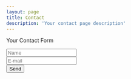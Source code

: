 ```yaml
---
layout: page
title: Contact
description: 'Your contact page description'
---
```


Your Contact Form

<form class="form-inline" action="https://formspree.io/your@email.com"
      method="POST">
    <div class="form-group">
      <input class="form-control" type="text" name="name" placeholder="Name">
    </div>
    <div class="form-group mx-sm-3">
      <input class="form-control" type="email" name="_replyto"  placeholder="E-mail">
    </div>
    <button class="btn btn-primary" type="submit">Send</button>
</form>